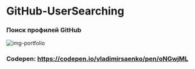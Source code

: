 # GitHub-UserSearching

### Поиск профилей GitHub

![img-portfolio](https://user-images.githubusercontent.com/56477695/145707722-5984d070-536e-4988-b9b9-3731e41c462a.jpg)

### Codepen: https://codepen.io/vladimirsaenko/pen/oNGwjML
